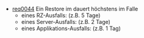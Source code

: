   * [req0044](https://github.com/DomainDrivenArchitecture/ddaRequirement/blob/master/en/requirements/req0044.md) Ein Restore im dauert höchstens im Falle 
    * eines RZ-Ausfalls: (z.B. 5 Tage)
    * eines Server-Ausfalls: (z.B. 2 Tage)
    * eines Applikations-Ausfalls: (z.B. 1 Tag)